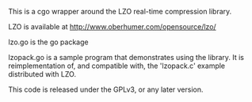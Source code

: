 This is a cgo wrapper around the LZO real-time compression library.

LZO is available at http://www.oberhumer.com/opensource/lzo/

lzo.go is the go package

lzopack.go is a sample program that demonstrates using the library.  It is
reimplementation of, and compatible with, the 'lzopack.c' example distributed
with LZO.

This code is released under the GPLv3, or any later version.
